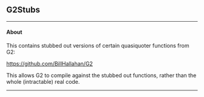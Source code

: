 ## G2Stubs
---
#### About
This contains stubbed out versions of certain quasiquoter functions from G2:

https://github.com/BillHallahan/G2

This allows G2 to compile against the stubbed out functions, rather than the whole (intractable) real code.

---